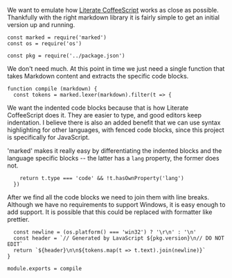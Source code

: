 We want to emulate how [Literate CoffeeScript](https://coffeescript.org/#literate) works as close as possible. Thankfully with the right markdown library it is fairly simple to get an initial version up and running.

    const marked = require('marked')
    const os = require('os')

    const pkg = require('../package.json')

We don't need much. At this point in time we just need a single function that takes Markdown content and extracts the specific code blocks.

    function compile (markdown) {
      const tokens = marked.lexer(markdown).filter(t => {

We want the indented code blocks because that is how Literate CoffeeScript does it. They are easier to type, and good editors keep indentation. I believe there is also an added benefit that we can use syntax highlighting for other languages, with fenced code blocks, since this project is specifically for JavaScript.

'marked' makes it really easy by differentiating the indented blocks and the language specific blocks -- the latter has a `lang` property, the former does not.

        return t.type === 'code' && !t.hasOwnProperty('lang')
      })

After we find all the code blocks we need to join them with line breaks. Although we have no requirements to support Windows, it is easy enough to add support. It is possible that this could be replaced with formatter like prettier.

      const newline = (os.platform() === 'win32') ? '\r\n' : '\n'
      const header = `// Generated by LavaScript ${pkg.version}\n// DO NOT EDIT`
      return `${header}\n\n${tokens.map(t => t.text).join(newline)}`
    }

    module.exports = compile
